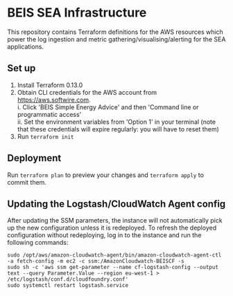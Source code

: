 # BEIS SEA Infrastructure

This repository contains Terraform definitions for the AWS resources which power the log ingestion and metric gathering/visualising/alerting for the SEA applications.

## Set up

1. Install Terraform 0.13.0
2. Obtain CLI credentials for the AWS account from https://aws.softwire.com.  
    i. Click 'BEIS Simple Energy Advice' and then 'Command line or programmatic access'  
    ii. Set the environment variables from 'Option 1' in your terminal (note that these credentials will expire regularly: you will have to reset them)
3. Run `terraform init`

## Deployment

Run `terraform plan` to preview your changes and `terraform apply` to commit them.

## Updating the Logstash/CloudWatch Agent config

After updating the SSM parameters, the instance will not automatically pick up the new configuration unless it is redeployed.
To refresh the deployed configuration without redeploying, log in to the instance and run the following commands:

    sudo /opt/aws/amazon-cloudwatch-agent/bin/amazon-cloudwatch-agent-ctl -a fetch-config -m ec2 -c ssm:/AmazonCloudwatch-BEISCF -s
    sudo sh -c 'aws ssm get-parameter --name cf-logstash-config --output text --query Parameter.Value --region eu-west-1 > /etc/logstash/conf.d/cloudfoundry.conf'
    sudo systemctl restart logstash.service
